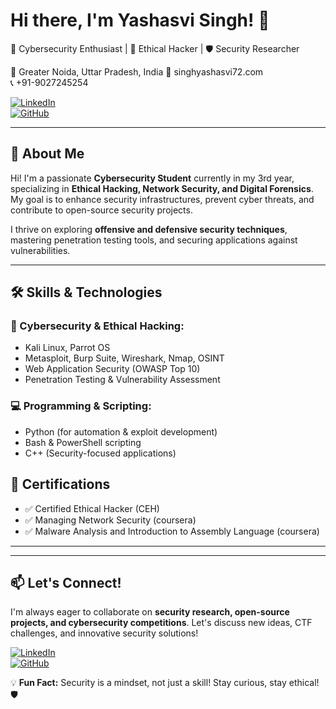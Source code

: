 # Hi there, I'm Yashasvi Singh! 👋

🚀 Cybersecurity Enthusiast | 🔐 Ethical Hacker | 🛡️ Security Researcher

📍 Greater Noida, Uttar Pradesh, India
📧 singhyashasvi72.com  
📞 +91-9027245254

[![LinkedIn](https://img.shields.io/badge/LinkedIn-0077B5?style=for-the-badge&logo=linkedin&logoColor=white)](https://www.linkedin.com/in/yashasvi-singh-b6321625b)  
[![GitHub](https://img.shields.io/badge/GitHub-181717?style=for-the-badge&logo=github&logoColor=white)](https://github.com/Yashasvi1092)  

---

## 🚀 About Me
Hi! I'm a passionate **Cybersecurity Student** currently in my 3rd year, specializing in **Ethical Hacking, Network Security, and Digital Forensics**. My goal is to enhance security infrastructures, prevent cyber threats, and contribute to open-source security projects.

I thrive on exploring **offensive and defensive security techniques**, mastering penetration testing tools, and securing applications against vulnerabilities.

---

## 🛠 Skills & Technologies

### 🔐 Cybersecurity & Ethical Hacking:
- Kali Linux, Parrot OS
- Metasploit, Burp Suite, Wireshark, Nmap, OSINT
- Web Application Security (OWASP Top 10)
- Penetration Testing & Vulnerability Assessment

### 💻 Programming & Scripting:
- Python (for automation & exploit development)
- Bash & PowerShell scripting
- C++ (Security-focused applications)

## 📜 Certifications
- ✅ Certified Ethical Hacker (CEH) 
- ✅ Managing Network Security (coursera)
- ✅ Malware Analysis and Introduction to Assembly Language (coursera)
---



---

## 📫 Let's Connect!
I'm always eager to collaborate on **security research, open-source projects, and cybersecurity competitions**. Let's discuss new ideas, CTF challenges, and innovative security solutions!

[![LinkedIn](https://img.shields.io/badge/LinkedIn-0077B5?style=for-the-badge&logo=linkedin&logoColor=white)](https://www.linkedin.com/in/yashasvi-singh-b6321625b)  
[![GitHub](https://img.shields.io/badge/GitHub-181717?style=for-the-badge&logo=github&logoColor=white)](https://github.com/Yashasvi1092)   

💡 **Fun Fact:** Security is a mindset, not just a skill! Stay curious, stay ethical! 🛡️

<!--
**Yashasvi1092/Yashasvi1092** is a ✨ _special_ ✨ repository because its `README.md` (this file) appears on your GitHub profile.

Here are some ideas to get you started:

- 🔭 I’m currently working on ...
- 🌱 I’m currently learning ...
- 👯 I’m looking to collaborate on ...
- 🤔 I’m looking for help with ...
- 💬 Ask me about ...
- 📫 How to reach me: ...
- 😄 Pronouns: ...
- ⚡ Fun fact: ...
-->

